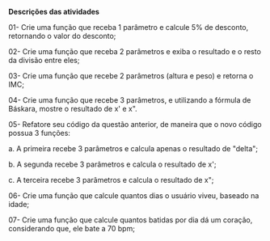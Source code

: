 **Descrições das atividades**

01- Crie uma função que receba 1 parâmetro e calcule 5% de desconto, retornando o valor do desconto;

02- Crie uma função que receba 2 parâmetros e exiba o resultado e o resto da divisão entre eles;

03- Crie uma função que recebe 2 parâmetros (altura e peso) e retorna o IMC;

04- Crie uma função que recebe 3 parâmetros, e utilizando a fórmula de Báskara, mostre o resultado de x' e x".

05- Refatore seu código da questão anterior, de maneira que o novo código possua 3 funções:

a. A primeira recebe 3 parâmetros e calcula apenas o resultado de "delta";

b. A segunda recebe 3 parâmetros e calcula o resultado de x';

c. A terceira recebe 3 parâmetros e calcula o resultado de x";

06- Crie uma função que calcule quantos dias o usuário viveu, baseado na idade;

07- Crie uma função que calcule quantos batidas por dia dá um coração, considerando que, ele bate a 70 bpm;
